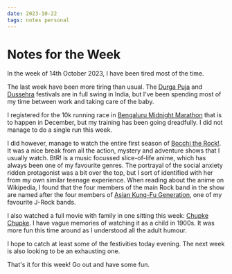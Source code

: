 ```yaml
---
date: 2023-10-22
tags: notes personal
---
```


# Notes for the Week

In the week of 14th October 2023, I have been tired most of the time.

The last week have been more tiring than usual. The [Durga Puja](https://en.wikipedia.org/wiki/Durga_Puja) and [Dussehra](https://en.wikipedia.org/wiki/Dussehra) festivals are in full swing in India, but I've been spending most of my time between work and taking care of the baby.

I registered for the 10k running race in [Bengaluru Midnight Marathon](https://midnightmarathon.in/) that is to happen in December, but my training has been going dreadfully. I did not manage to do a single run this week.

I did however, manage to watch the entire first season of [Bocchi the Rock!](https://en.wikipedia.org/wiki/Bocchi_the_Rock!). It was a nice break from all the action, mystery and adventure shows that I usually watch. BtR! is a music focussed slice-of-life anime, which has always been one of my favourite genres. The portrayal of the social anxiety ridden protagonist was a bit over the top, but I sort of identified with her from my own similar teenage experience. When reading about the anime on Wikipedia, I found that the four members of the main Rock band in the show are named after the four members of [Asian Kung-Fu Generation](https://en.wikipedia.org/wiki/Asian_Kung-Fu_Generation), one of my favourite J-Rock bands.

I also watched a full movie with family in one sitting this week: [Chupke Chupke](https://en.wikipedia.org/wiki/Chupke_Chupke_(film)). I have vague memories of watching it as a child in 1900s. It was more fun this time around as I understood all the adult humour.

I hope to catch at least some of the festivities today evening. The next week is also looking to be an exhausting one.

That's it for this week! Go out and have some fun.
